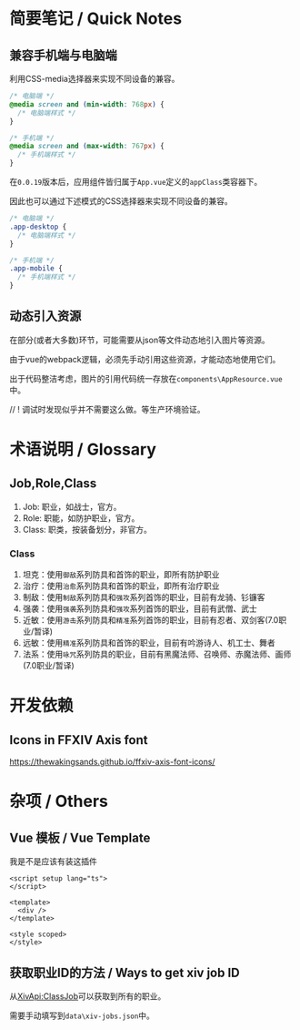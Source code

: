# 简要笔记 / Quick Notes

## 兼容手机端与电脑端

利用CSS-media选择器来实现不同设备的兼容。

```css
/* 电脑端 */
@media screen and (min-width: 768px) {
  /* 电脑端样式 */
}

/* 手机端 */
@media screen and (max-width: 767px) {
  /* 手机端样式 */
}
```

在`0.0.19`版本后，应用组件皆归属于`App.vue`定义的`appClass`类容器下。

因此也可以通过下述模式的CSS选择器来实现不同设备的兼容。

```css
/* 电脑端 */
.app-desktop {
  /* 电脑端样式 */
}

/* 手机端 */
.app-mobile {
  /* 手机端样式 */
}
```

## 动态引入资源

在部分(或者大多数)环节，可能需要从json等文件动态地引入图片等资源。

由于vue的webpack逻辑，必须先手动引用这些资源，才能动态地使用它们。

出于代码整洁考虑，图片的引用代码统一存放在`components\AppResource.vue`中。

// ! 调试时发现似乎并不需要这么做。等生产环境验证。

# 术语说明 / Glossary

## Job,Role,Class

1. Job: 职业，如战士，官方。
2. Role: 职能，如防护职业，官方。
3. Class: 职类，按装备划分，非官方。

### Class

1. 坦克：使用`御敌`系列防具和首饰的职业，即所有防护职业
2. 治疗：使用`治愈`系列防具和首饰的职业，即所有治疗职业
3. 制敌：使用`制敌`系列防具和`强攻`系列首饰的职业，目前有龙骑、钐镰客
4. 强袭：使用`强袭`系列防具和`强攻`系列首饰的职业，目前有武僧、武士
5. 近敏：使用`游击`系列防具和`精准`系列首饰的职业，目前有忍者、双剑客(7.0职业/暂译)
6. 远敏：使用`精准`系列防具和首饰的职业，目前有吟游诗人、机工士、舞者
7. 法系：使用`咏咒`系列防具的职业，目前有黑魔法师、召唤师、赤魔法师、画师(7.0职业/暂译)

# 开发依赖

## Icons in FFXIV Axis font

https://thewakingsands.github.io/ffxiv-axis-font-icons/

# 杂项 / Others

## Vue 模板 / Vue Template

我是不是应该有装这插件

```vue
<script setup lang="ts">
</script>

<template>
  <div />
</template>

<style scoped>
</style>
```

## 获取职业ID的方法 / Ways to get xiv job ID

从[XivApi:ClassJob](https://xivapi.com/classjob)可以获取到所有的职业。

需要手动填写到`data\xiv-jobs.json`中。